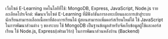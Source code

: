  เว็บไซต์ E-Learning
ทคโนโลยีที่ใช้: MongoDB, Express, JavaScript, Node.js
รายละเอียดโปรเจ็กต์:
พัฒนาเว็บไซต์ E-Learning ที่มีฟังก์ชันการลงทะเบียนและการเข้าสู่ระบบ
นักเรียนสามารถเลือกเนื้อหาที่ต้องการเรียนได้
ผู้สอนสามารถเพิ่มคอร์สเรียนใหม่ได้
ใช้ JavaScript ในการพัฒนาส่วนต่าง ๆ ของระบบ
ใช้ MongoDB เป็นฐานข้อมูลสำหรับจัดเก็บข้อมูลผู้ใช้และคอร์สเรียน
ใช้  Node.js, Express(เฟรมเวิร์ก) ในการพัฒนาส่วนหลังบ้าน (Backend)
